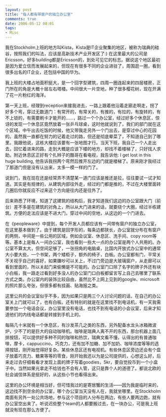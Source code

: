 ```yaml
---
layout: post
title: "每人都有带窗户的独立办公室"
comments: true
date: 2006-05-12 08:01
tags:
- Misc
---
```

我在Stockholm上班的地方叫Kista，Kista是IT企业聚集的地区，被称为瑞典的硅谷，按照我们的叫法，应该是高新技术产业开发区了:) 在这里最大的公司是Ericsson，好多building都是Ericsson的，到处可见它的标志。据说这个地区最初是因为爱立信而发展起来的，但现在有很多不同的企业进驻了，周围逛一圈，看到很多出名的IT企业，还包括中国的华为。

我上班的大楼占地面积挺大，是一个回字型建筑，四周一圈连起来的四层楼房，正门所在的角是大概十层左右塔楼。中间很大一片空地，种了很多樱花树，现在开满了花一片粉红的海洋。

第一天上班，经理到reception来接我进去，一路上跟着他沿着走廊走啊走，拐了好多个弯，穿过无数道门：有常开的，有常关的，有推的，有拉的，有旋转的，有不上锁的，有需要刷卡才能开的……，路过一个个办公室，经过好多个休息区，惊讶的发现一个休息区竟然放着一张乒乓球桌，这时他就说到了，我们的部门就在这个区域。中午出去吃饭的时候，他又带我走另外一个门出去，是穿过中心的花园的。虽然我一直都在努力的记着走过的路，但还是彻底晕菜了，不知道自己到了哪里。我跟他说，这栋大楼应该要有一张地图才行。当天下班，我自己一个人走出去，回忆着进来的路，走到大概是应该下楼的地方，却找不着楼梯了，只好找人求助。附近休息区正好有个扎辫子的酷哥在看电视，我告诉他: I get lost in this huge building, 他告诉我拐两个弯然后推开左边的门就是楼梯了。原来刚才我经过了那道门但是没有认出来，太多一模一样的门了。

说到门，我在现在还是经常弄不清楚某一道门应该是推还是拉，往往要试一试才知道。其实是有规律的，从建筑内部往外走，经过的门都是推的，不过在大楼里面转几圈后你就反应不过来这个方向是往内还是往外了。

后来熟悉了环境，知道了这建筑的结构后，我才知道我们这边的办公室跟大门（前台）差不多是在建筑的对角上，所以从大门进来的话，就要绕个大圈，经过半栋建筑。方便的走法应该是不进大门，穿过中间的空地，从这边的一个门进去。

在《peopleware》中提到，每个开发人员都应该有一间带有窗户的独立办公室，在这里基本做到了。由于建筑是回字形的，每条边都狭长，办公室就分布在有窗户的两侧，中间是一些公用的区域，例如会议室、休息区、洗手间、copy room等等。基本上是每人一间办公室，我也看到一些大一点的办公室是两个人共用的。办公室不算太大，但空间足够了，一张拐角的电脑桌，比国内开放式办公室中的通常大小要大些，一个书架，两个矮柜子，额外的椅子，白板。办公室都有门，平常关不关视乎自己的喜好，如果嫌吵可以关上，不过门旁边是大玻璃窗户，从走廊可以看到里面的，所以关起门来偷懒是不可能的。办公室门口除了名字的牌子外还有块小白板，我一路走过看到好多没人的办公室门口白板都留言写上自己去哪里了联系方式之类。办公室内的装饰比较自由，虽然比不上网上见到的google、microsoft的照片那么夸张，但很多都有挂画、贴海报之类。

这里公共的会议室似乎不多，因为如果只是两三个人讨论问题的话，在自己的办公室关上门就可以了，也有白板。还有特别的就是在这里找不到电话机，有一天我需要参加一个电话会议，办公室里没有电话，也找不到有电话的小会议室，后来才知道他们的内线电话都是转接到手机上的。

每隔几十米就有一个休息区，有沙发茶几之类的东西，另外配备水龙头冰箱微波炉，少不了的是巨大的自动咖啡机。咖啡是瑞典人离不开的东西，那台机器上面几排按钮，可以提供好多种不同的咖啡和热饮，瑞典文看不懂，认得出的有普通咖啡，摩卡，cappuccino，巧克力，还有加不加糖、加不加奶、咖啡浓度等等的选择按钮，刚开始觉得好复杂。某些休息区还有电视机。有些休息区旁边还会有个盘子放着巧克力、糖果等等的零食，刚开始我还以为是公司提供的，心想这么好，后来走过去仔细看看才发现上面的牌子写着goodies，5kr，要自觉投币到一个小盒子中。当然如果光拿走不给钱也不会有人管，这只是靠个人的道德了。都说北欧的社会诚信体系是挺好的，从这些小节也看得出来。

这里的办公环境是相当好，但可惜我过的是寄居蟹的生活——因为我是临时来的，这边找不到空余的办公室，哪个办公室当天没有人在，我就坐哪里。在Stockholm南面有另外一处公共场地，参与这个项目的人分布在两边，有些人要两边跑，就有办公室空出来了。听说迟些整个team的人都要搬过去，在一块办公，可是我上班就没有现在那么方便了。
